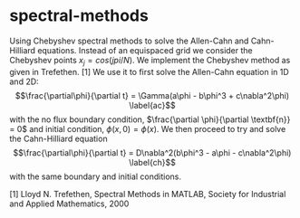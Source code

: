 # spectral-methods

Using Chebyshev spectral methods to solve the Allen-Cahn and Cahn-Hilliard equations. Instead of an equispaced grid we consider the Chebyshev points $x_j = cos(j pi/N)$. We implement the Chebyshev method as given in Trefethen. [1] We use it to first solve the Allen-Cahn equation in 1D and 2D: $$\frac{\partial\phi}{\partial t} = \Gamma(a\phi - b\phi^3 + c\nabla^2\phi) \label{ac}$$ with the no flux boundary condition, $\frac{\partial \phi}{\partial \textbf{n}} = 0$ and initial condition, $\phi(x,0) = \phi(x)$. We then proceed to try and solve the Cahn-Hilliard equation $$\frac{\partial\phi}{\partial t} = D\nabla^2(b\phi^3 - a\phi - c\nabla^2\phi) \label{ch}$$ with the same boundary and initial conditions.


[1] Lloyd N. Trefethen, Spectral Methods in MATLAB, Society for Industrial and Applied Mathematics, 2000
